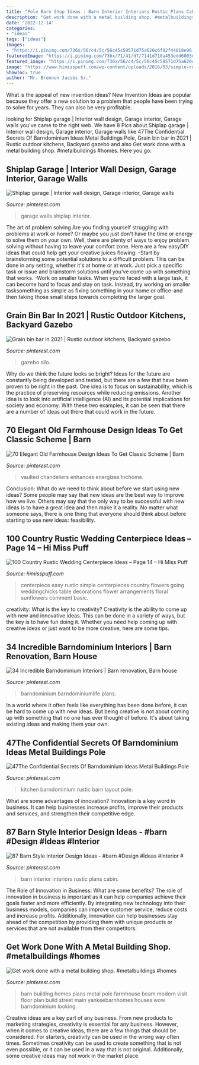 ```yaml
---
title: "Pole Barn Shop Ideas : Barn Interior Interiors Rustic Plans Cabin"
description: "Get work done with a metal building shop. #metalbuildings #homes"
date: "2022-12-14"
categories:
- "ideas"
tags: ["ideas"]
images:
- "https://i.pinimg.com/736x/56/c4/5c/56c45c59571d75a620c6f92f44818e96.jpg"
featuredImage: "https://i.pinimg.com/736x/71/41/d7/7141d718a453edd6003e3c5d5a6b2ef2.jpg"
featured_image: "https://i.pinimg.com/736x/56/c4/5c/56c45c59571d75a620c6f92f44818e96.jpg"
image: "https://www.himisspuff.com/wp-content/uploads/2016/03/simple-rustic-wedding-centerpiece-ideas.jpg"
ShowToc: true
author: "Mr. Brennon Jacobs Sr."
---
```



What is the appeal of new invention ideas?
New Invention Ideas are popular because they offer a new solution to a problem that people have been trying to solve for years. They can also be very profitable.

	

		
looking for Shiplap garage | Interior wall design, Garage interior, Garage walls you've came to the right web. We have 8 Pics about Shiplap garage | Interior wall design, Garage interior, Garage walls like 47The Confidential Secrets Of Barndominium Ideas Metal Buildings Pole, Grain bin bar in 2021 | Rustic outdoor kitchens, Backyard gazebo and also Get work done with a metal building shop. #metalbuildings #homes. Here you go:
		
    
## Shiplap Garage | Interior Wall Design, Garage Interior, Garage Walls

<img loading=lazy src="https://i.pinimg.com/736x/b9/96/30/b99630bf0f4fab3d16e6da78784ae667--garage.jpg" onerror="this.onerror=null;this.src='https://tse4.mm.bing.net/th?id=OIP.B4RXO1LC4F8984X-qNnEngHaJ3&amp;pid=15.1';" alt="Shiplap garage | Interior wall design, Garage interior, Garage walls">

_Source: pinterest.com_

>garage walls shiplap interior. 

	

The art of problem solving
Are you finding yourself struggling with problems at work or home? Or maybe you just don't have the time or energy to solve them on your own. Well, there are plenty of ways to enjoy problem solving without having to leave your comfort zone. Here are a few easyDIY ideas that could help get your creative juices flowing: 
-Start by brainstorming some potential solutions to a difficult problem. This can be done in any setting, whether it's at home or at work. Just pick a specific task or issue and brainstorm solutions until you've come up with something that works. 
-Work on smaller tasks. When you're faced with a large task, it can become hard to focus and stay on task. Instead, try working on smaller tasksomething as simple as fixing something in your home or office-and then taking those small steps towards completing the larger goal.

    
## Grain Bin Bar In 2021 | Rustic Outdoor Kitchens, Backyard Gazebo

<img loading=lazy src="https://i.pinimg.com/736x/71/41/d7/7141d718a453edd6003e3c5d5a6b2ef2.jpg" onerror="this.onerror=null;this.src='https://tse4.mm.bing.net/th?id=OIP.pg7ftO8P-Za7n5K6ed4jAQHaJ3&amp;pid=15.1';" alt="Grain bin bar in 2021 | Rustic outdoor kitchens, Backyard gazebo">

_Source: pinterest.com_

>gazebo silo. 

	

Why do we think the future looks so bright?
Ideas for the future are constantly being developed and tested, but there are a few that have been proven to be right in the past. One idea is to focus on sustainability, which is the practice of preserving resources while reducing emissions. Another idea is to look into artificial intelligence (AI) and its potential implications for society and economy. With these two examples, it can be seen that there are a number of ideas out there that could work in the future.

    
## 70 Elegant Old Farmhouse Design Ideas To Get Classic Scheme | Barn

<img loading=lazy src="https://i.pinimg.com/736x/bd/12/98/bd1298da9e206bc44768865c4a97bad3.jpg" onerror="this.onerror=null;this.src='https://tse4.mm.bing.net/th?id=OIP.WCqb1JzA2FtxaCiW6rQjIQHaJ3&amp;pid=15.1';" alt="70 Elegant Old Farmhouse Design Ideas To Get Classic Scheme | Barn">

_Source: pinterest.com_

>vaulted chandeliers enhances energizes lnchome. 

	

Conclusion: What do we need to think about before we start using new ideas?
Some people may say that new ideas are the best way to improve how we live. Others may say that the only way to be successful with new ideas is to have a great idea and then make it a reality. No matter what someone says, there is one thing that everyone should think about before starting to use new ideas: feasibility.

    
## 100 Country Rustic Wedding Centerpiece Ideas – Page 14 – Hi Miss Puff

<img loading=lazy src="https://www.himisspuff.com/wp-content/uploads/2016/03/simple-rustic-wedding-centerpiece-ideas.jpg" onerror="this.onerror=null;this.src='https://tse2.mm.bing.net/th?id=OIP.kwlbXbqlw3T3B_-4crGk4wHaLH&amp;pid=15.1';" alt="100 Country Rustic Wedding Centerpiece Ideas – Page 14 – Hi Miss Puff">

_Source: himisspuff.com_

>centerpiece easy rustic simple centerpieces country flowers going weddingchicks table decorations flower arrangements floral sunflowers comment basic. 

	

creativity: What is the key to creativity?
Creativity is the ability to come up with new and innovative ideas. This can be done in a variety of ways, but the key is to have fun doing it. Whether you need help coming up with creative ideas or just want to be more creative, here are some tips.

    
## 34 Incredible Barndominium Interiors | Barn Renovation, Barn House

<img loading=lazy src="https://i.pinimg.com/736x/69/fc/9d/69fc9d9cf1ae83012e8e0ce12a69b701.jpg" onerror="this.onerror=null;this.src='https://tse2.mm.bing.net/th?id=OIP.U8ir62KSQFyctGxrnWMUngHaFi&amp;pid=15.1';" alt="34 Incredible Barndominium Interiors | Barn renovation, Barn house">

_Source: pinterest.com_

>barndominium barndominiumlife plans. 

	

In a world where it often feels like everything has been done before, it can be hard to come up with new ideas. But being creative is not about coming up with something that no one has ever thought of before. It's about taking existing ideas and making them your own.

    
## 47The Confidential Secrets Of Barndominium Ideas Metal Buildings Pole

<img loading=lazy src="https://i.pinimg.com/736x/ee/a1/0a/eea10a2e3945600c6bc2cf9d8aa0f1c8.jpg" onerror="this.onerror=null;this.src='https://tse3.mm.bing.net/th?id=OIP.bQAIKpjj5I4JHPY3B79a0QHaKX&amp;pid=15.1';" alt="47The Confidential Secrets Of Barndominium Ideas Metal Buildings Pole">

_Source: pinterest.com_

>kitchen barndominium rustic barn layout pole. 

	

What are some advantages of innovation?
Innovation is a key word in business. It can help businesses increase profits, improve their products and services, and strengthen their competitive edge.

    
## 87 Barn Style Interior Design Ideas - #barn #Design #İdeas #Interior #

<img loading=lazy src="https://i.pinimg.com/736x/56/c4/5c/56c45c59571d75a620c6f92f44818e96.jpg" onerror="this.onerror=null;this.src='https://tse2.mm.bing.net/th?id=OIP.y938YPfgyy2qyx8g-hRo6AHaLI&amp;pid=15.1';" alt="87 Barn Style Interior Design Ideas - #barn #Design #İdeas #Interior #">

_Source: pinterest.com_

>barn interior interiors rustic plans cabin. 

	

The Role of Innovation in Business: What are some benefits?
The role of innovation in business is important as it can help companies achieve their goals faster and more efficiently. By integrating new technology into their business models, companies can improve customer service, reduce costs and increase profits. Additionally, innovation can help businesses stay ahead of the competition by providing them with unique products or services that are not available from their competitors.

    
## Get Work Done With A Metal Building Shop. #metalbuildings #homes

<img loading=lazy src="https://i.pinimg.com/736x/a8/32/07/a832079dc9fce613417f94474933ef47.jpg" onerror="this.onerror=null;this.src='https://tse1.mm.bing.net/th?id=OIP.IvmaNGR7n9ylF0q-Aj4P5QHaLH&amp;pid=15.1';" alt="Get work done with a metal building shop. #metalbuildings #homes">

_Source: pinterest.com_

>barn building homes plans metal pole farmhouse beam modern visit floor plan build street main yankeebarnhomes houses wow barndominium looking. 

	

Creative ideas are a key part of any business. From new products to marketing strategies, creativity is essential for any business. However, when it comes to creative ideas, there are a few things that should be considered. For starters, creativity can be used in the wrong way often times. Sometimes creativity can be used to create something that is not even possible, or it can be used in a way that is not original. Additionally, some creative ideas may not work in the market place.


